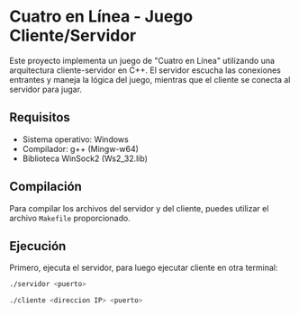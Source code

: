 # Cuatro en Línea - Juego Cliente/Servidor

Este proyecto implementa un juego de "Cuatro en Línea" utilizando una arquitectura cliente-servidor en C++. El servidor escucha las conexiones entrantes y maneja la lógica del juego, mientras que el cliente se conecta al servidor para jugar.

## Requisitos

- Sistema operativo: Windows
- Compilador: g++ (Mingw-w64)
- Biblioteca WinSock2 (Ws2_32.lib)

## Compilación

Para compilar los archivos del servidor y del cliente, puedes utilizar el archivo `Makefile` proporcionado.

## Ejecución

Primero, ejecuta el servidor, para luego ejecutar cliente en otra terminal:

```bash
./servidor <puerto>

./cliente <direccion IP> <puerto>

